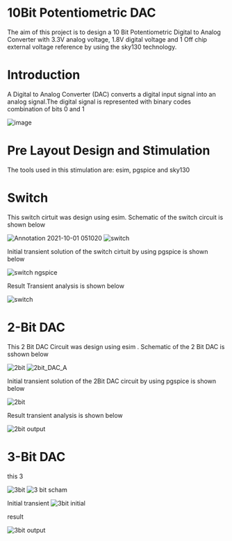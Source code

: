 # 10Bit Potentiometric DAC
The aim of this project is to design a 10 Bit Potentiometric Digital to Analog Converter with 3.3V analog voltage, 1.8V digital voltage and 1 Off chip external voltage reference by using the sky130 technology.
# Introduction
A Digital to Analog Converter (DAC) converts a digital input signal into an analog signal.The digital signal is represented with binary codes combination of bits 0 and 1




![image](https://user-images.githubusercontent.com/91695207/135533686-c5abc1ed-ee8c-4bd8-aaae-a071743164d3.png)










# Pre Layout Design and Stimulation
The tools used in this stimulation are:
  esim, pgspice and sky130
      
# Switch
This switch cirtuit was design using esim. Schematic of the switch circuit is shown below

![Annotation 2021-10-01 051020](https://user-images.githubusercontent.com/91695207/135614528-86804e4e-246a-4323-aa27-5d8ddaf5a52b.png)
![switch](https://user-images.githubusercontent.com/91695207/135524504-b4756f01-8489-4ce8-a2c8-2a7b96b5e1fc.png)

Initial transient solution of the switch cirtuit by using pgspice is shown below

![switch ngspice](https://user-images.githubusercontent.com/91695207/135527470-a66a8e56-fdad-45a8-813e-41e30389ffe1.png)

Result Transient analysis is shown below

![switch](https://user-images.githubusercontent.com/91695207/135615926-bbc95419-a63b-407c-8b47-30ea61c58650.png)


# 2-Bit DAC
This 2 Bit DAC Circuit was design using esim .  Schematic of the 2 Bit DAC is sshown below

![2bit](https://user-images.githubusercontent.com/91695207/135616348-90096ddc-b37e-4f99-813e-12200c9383c8.png)
![2bit_DAC_A](https://user-images.githubusercontent.com/91695207/135530642-d72cdb4c-1b25-4428-a0bb-97ccf9ca67cb.png)


 Initial transient solution of the 2Bit DAC circuit by using pgspice is shown below
 
 ![2bit](https://user-images.githubusercontent.com/91695207/135531858-a65cd5e3-02c8-4fbf-9440-717465cea8bb.png)


Result transient analysis is shown below

![2bit output](https://user-images.githubusercontent.com/91695207/135616389-8782ba56-1b99-41f1-8155-1b447f0d04be.png)

# 3-Bit DAC
this 3


![3bit](https://user-images.githubusercontent.com/91695207/135644505-e2f6f8cb-257f-4e05-8dee-fe2832e0abdb.png)
![3 bit scham](https://user-images.githubusercontent.com/91695207/135644446-30dc559d-1747-42df-8d4c-d33f64d44dd2.png)

Initial transient
![3bit initial](https://user-images.githubusercontent.com/91695207/135644833-b14c0a7c-06b0-4bc9-b50c-aabd3dc6103e.png)

result


![3bit output](https://user-images.githubusercontent.com/91695207/135646067-aa4461c0-0040-44d9-95ad-af4ffc31f763.png)


